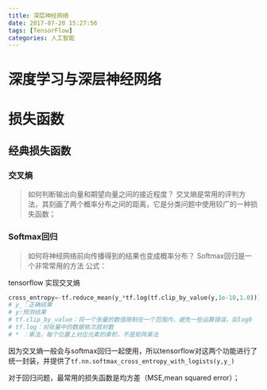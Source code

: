 ```yaml
---
title: 深层神经网络
date: 2017-07-20 15:27:56
tags: [TensorFlow]
categories: 人工智能
---
```


<!-- more --> 

# 深度学习与深层神经网络

# 损失函数

## 经典损失函数
### 交叉熵
> 如何判断输出向量和期望向量之间的接近程度？
交叉熵是常用的评判方法，其刻画了两个概率分布之间的距离，它是分类问题中使用较广的一种损失函数；
### Softmax回归
> 如何将神经网络前向传播得到的结果也变成概率分布？
Softmax回归是一个非常常用的方法
公式：

tensorflow 实现交叉熵

```python
cross_entropy=-tf.reduce_mean(y_*tf.log(tf.clip_by_value(y,1e-10,1.0)))
# y_：正确结果
# y:预测结果
# tf.clip_by_value：将一个张量的数值限制在一个范围内，避免一些运算错误，如log0
# tf.log：对张量中的数据依次就对数
# * ：乘法，每个位置上对应元素的乘积，不是矩阵乘法
```

因为交叉熵一般会与softmax回归一起使用，所以tensorflow对这两个功能进行了统一封装，并提供了`tf.nn.softmax_cross_entropy_with_logists(y,y_)`

对于回归问题，最常用的损失函数是均方差（MSE,mean squared error）；
